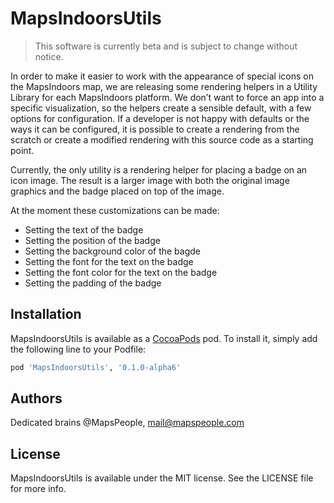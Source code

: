 # MapsIndoorsUtils

> This software is currently beta and is subject to change without notice.

In order to make it easier to work with the appearance of special icons on the MapsIndoors map, we are releasing some rendering helpers in a Utility Library for each MapsIndoors platform. We don’t want to force an app into a specific visualization, so the helpers create a sensible default, with a few options for configuration. If a developer is not happy with defaults or the ways it can be configured, it is possible to create a rendering from the scratch or create a modified rendering with this source code as a starting point.

Currently, the only utility is a rendering helper for placing a badge on an icon image. The result is a larger image with both the original image graphics and the badge placed on top of the image.

At the moment these customizations can be made:

* Setting the text of the badge
* Setting the position of the badge
* Setting the background color of the bagde
* Setting the font for the text on the badge
* Setting the font color for the text on the badge
* Setting the padding of the badge

## Installation

MapsIndoorsUtils is available as a [CocoaPods](https://cocoapods.org) pod. To install
it, simply add the following line to your Podfile:

```ruby
pod 'MapsIndoorsUtils', '0.1.0-alpha6'
```

## Authors

Dedicated brains @MapsPeople, mail@mapspeople.com

## License

MapsIndoorsUtils is available under the MIT license. See the LICENSE file for more info.
